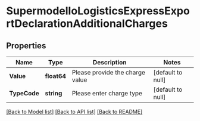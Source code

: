 # SupermodelIoLogisticsExpressExportDeclarationAdditionalCharges

## Properties
Name | Type | Description | Notes
------------ | ------------- | ------------- | -------------
**Value** | **float64** | Please provide the charge value | [default to null]
**TypeCode** | **string** | Please enter charge type | [default to null]

[[Back to Model list]](../README.md#documentation-for-models) [[Back to API list]](../README.md#documentation-for-api-endpoints) [[Back to README]](../README.md)

